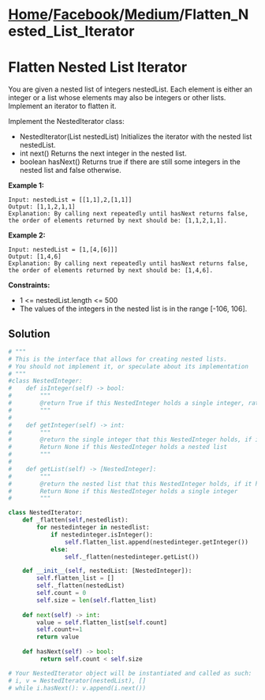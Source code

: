 # [Home](./../../..)/[Facebook](./../..)/[Medium](./..)/Flatten_Nested_List_Iterator
<h1>Flatten Nested List Iterator</h1>

<p>
You are given a nested list of integers nestedList. Each element is either an integer or a list whose elements may also be integers or other lists. Implement an iterator to flatten it.

Implement the NestedIterator class:

- NestedIterator(List<NestedInteger> nestedList) Initializes the iterator with the nested list nestedList.
- int next() Returns the next integer in the nested list.
- boolean hasNext() Returns true if there are still some integers in the nested list and false otherwise.

</p>

<b>Example 1:</b>

    Input: nestedList = [[1,1],2,[1,1]]
    Output: [1,1,2,1,1]
    Explanation: By calling next repeatedly until hasNext returns false, the order of elements returned by next should be: [1,1,2,1,1].
    
<b>Example 2:</b>

    Input: nestedList = [1,[4,[6]]]
    Output: [1,4,6]
    Explanation: By calling next repeatedly until hasNext returns false, the order of elements returned by next should be: [1,4,6].

<b>Constraints:</b>

- 1 <= nestedList.length <= 500
- The values of the integers in the nested list is in the range [-106, 106].

<h2>Solution</h2>

```python
# """
# This is the interface that allows for creating nested lists.
# You should not implement it, or speculate about its implementation
# """
#class NestedInteger:
#    def isInteger(self) -> bool:
#        """
#        @return True if this NestedInteger holds a single integer, rather than a nested list.
#        """
#
#    def getInteger(self) -> int:
#        """
#        @return the single integer that this NestedInteger holds, if it holds a single integer
#        Return None if this NestedInteger holds a nested list
#        """
#
#    def getList(self) -> [NestedInteger]:
#        """
#        @return the nested list that this NestedInteger holds, if it holds a nested list
#        Return None if this NestedInteger holds a single integer
#        """

class NestedIterator:
    def _flatten(self,nestedlist):
        for nestedinteger in nestedlist:
            if nestedinteger.isInteger():
                self.flatten_list.append(nestedinteger.getInteger())
            else:
                self._flatten(nestedinteger.getList())

    def __init__(self, nestedList: [NestedInteger]):
        self.flatten_list = []
        self._flatten(nestedList)
        self.count = 0
        self.size = len(self.flatten_list)
    
    def next(self) -> int:
        value = self.flatten_list[self.count]
        self.count+=1
        return value
    
    def hasNext(self) -> bool:
         return self.count < self.size

# Your NestedIterator object will be instantiated and called as such:
# i, v = NestedIterator(nestedList), []
# while i.hasNext(): v.append(i.next())
```
